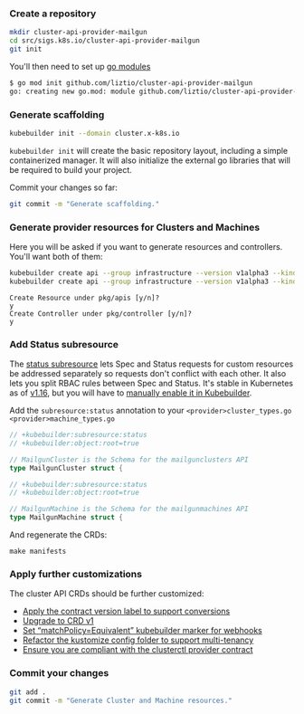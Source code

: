 ### Create a repository

```bash
mkdir cluster-api-provider-mailgun
cd src/sigs.k8s.io/cluster-api-provider-mailgun
git init
```

You'll then need to set up [go modules][gomod]

```bash
$ go mod init github.com/liztio/cluster-api-provider-mailgun
go: creating new go.mod: module github.com/liztio/cluster-api-provider-mailgun
```
[gomod]: https://github.com/golang/go/wiki/Modules#how-to-define-a-module

### Generate scaffolding

```bash
kubebuilder init --domain cluster.x-k8s.io
```

`kubebuilder init` will create the basic repository layout, including a simple containerized manager.
It will also initialize the external go libraries that will be required to build your project.

Commit your changes so far:

```bash
git commit -m "Generate scaffolding."
```

### Generate provider resources for Clusters and Machines

Here you will be asked if you want to generate resources and controllers.
You'll want both of them:

```bash
kubebuilder create api --group infrastructure --version v1alpha3 --kind MailgunCluster
kubebuilder create api --group infrastructure --version v1alpha3 --kind MailgunMachine
```

```
Create Resource under pkg/apis [y/n]?
y
Create Controller under pkg/controller [y/n]?
y
```

### Add Status subresource

The [status subresource][status] lets Spec and Status requests for custom resources be addressed separately so requests don't conflict with each other.
It also lets you split RBAC rules between Spec and Status.
It's stable in Kubernetes as of [v1.16][rbac], but you will have to [manually enable it in Kubebuilder][kbstatus].

Add the `subresource:status` annotation to your `<provider>cluster_types.go` `<provider>machine_types.go`

```go
// +kubebuilder:subresource:status
// +kubebuilder:object:root=true

// MailgunCluster is the Schema for the mailgunclusters API
type MailgunCluster struct {
```

```go
// +kubebuilder:subresource:status
// +kubebuilder:object:root=true

// MailgunMachine is the Schema for the mailgunmachines API
type MailgunMachine struct {
```

And regenerate the CRDs:
```shell
make manifests
```

[status]:  https://kubernetes.io/docs/tasks/access-kubernetes-api/custom-resources/custom-resource-definitions/#status-subresource
[rbac]: https://kubernetes.io/docs/reference/generated/kubernetes-api/v1.22/#customresourcesubresources-v1beta1-apiextensions-k8s-io
[kbstatus]: https://book.kubebuilder.io/reference/generating-crd.html?highlight=status#status

### Apply further customizations

The cluster API CRDs should be further customized:

- [Apply the contract version label to support conversions](https://release-0-4.cluster-api.sigs.k8s.io/developer/providers/v1alpha2-to-v1alpha3.html#apply-the-contract-version-label-clusterx-k8sioversion-version1_version2_version3-to-your-crds)
- [Upgrade to CRD v1](https://release-0-4.cluster-api.sigs.k8s.io/developer/providers/v1alpha2-to-v1alpha3.html#upgrade-to-crd-v1)
- [Set “matchPolicy=Equivalent” kubebuilder marker for webhooks](https://release-0-4.cluster-api.sigs.k8s.io/developer/providers/v1alpha2-to-v1alpha3.html#add-matchpolicyequivalent-kubebuilder-marker-in-webhooks)
- [Refactor the kustomize config folder to support multi-tenancy](https://release-0-4.cluster-api.sigs.k8s.io/developer/providers/v1alpha2-to-v1alpha3.html#refactor-kustomize-config-folder-to-support-multi-tenancy-when-using-webhooks)
- [Ensure you are compliant with the clusterctl provider contract](../../../clusterctl/provider-contract.md#components-yaml)

### Commit your changes

```bash
git add .
git commit -m "Generate Cluster and Machine resources."
```
